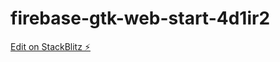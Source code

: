 # firebase-gtk-web-start-4d1ir2

[Edit on StackBlitz ⚡️](https://stackblitz.com/edit/firebase-gtk-web-start-4d1ir2)